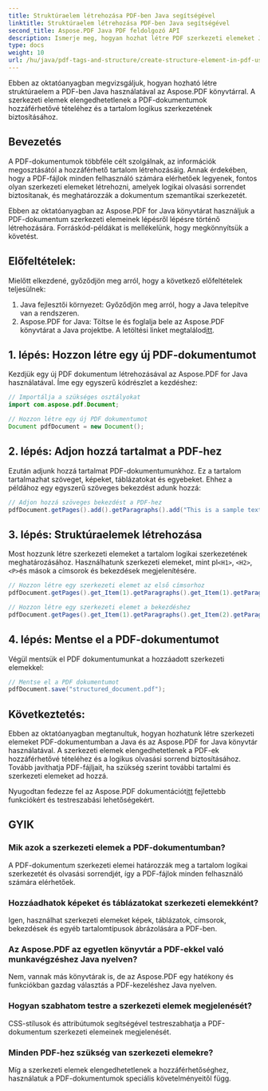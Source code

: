 ```yaml
---
title: Struktúraelem létrehozása PDF-ben Java segítségével
linktitle: Struktúraelem létrehozása PDF-ben Java segítségével
second_title: Aspose.PDF Java PDF feldolgozó API
description: Ismerje meg, hogyan hozhat létre PDF szerkezeti elemeket Java nyelven az Aspose.PDF segítségével. Javítsa a PDF hozzáférhetőségét és a logikai tartalomáramlást.
type: docs
weight: 10
url: /hu/java/pdf-tags-and-structure/create-structure-element-in-pdf-using-java/
---
```

Ebben az oktatóanyagban megvizsgáljuk, hogyan hozható létre struktúraelem a PDF-ben Java használatával az Aspose.PDF könyvtárral. A szerkezeti elemek elengedhetetlenek a PDF-dokumentumok hozzáférhetővé tételéhez és a tartalom logikus szerkezetének biztosításához.

## Bevezetés

A PDF-dokumentumok többféle célt szolgálnak, az információk megosztásától a hozzáférhető tartalom létrehozásáig. Annak érdekében, hogy a PDF-fájlok minden felhasználó számára elérhetőek legyenek, fontos olyan szerkezeti elemeket létrehozni, amelyek logikai olvasási sorrendet biztosítanak, és meghatározzák a dokumentum szemantikai szerkezetét.

Ebben az oktatóanyagban az Aspose.PDF for Java könyvtárat használjuk a PDF-dokumentum szerkezeti elemeinek lépésről lépésre történő létrehozására. Forráskód-példákat is mellékelünk, hogy megkönnyítsük a követést.

## Előfeltételek:
Mielőtt elkezdené, győződjön meg arról, hogy a következő előfeltételek teljesülnek:

1. Java fejlesztői környezet: Győződjön meg arról, hogy a Java telepítve van a rendszeren.
2.  Aspose.PDF for Java: Töltse le és foglalja bele az Aspose.PDF könyvtárat a Java projektbe. A letöltési linket megtalálod[itt](https://releases.aspose.com/pdf/java/).

## 1. lépés: Hozzon létre egy új PDF-dokumentumot
Kezdjük egy új PDF dokumentum létrehozásával az Aspose.PDF for Java használatával. Íme egy egyszerű kódrészlet a kezdéshez:

```java
// Importálja a szükséges osztályokat
import com.aspose.pdf.Document;

// Hozzon létre egy új PDF dokumentumot
Document pdfDocument = new Document();
```

## 2. lépés: Adjon hozzá tartalmat a PDF-hez
Ezután adjunk hozzá tartalmat PDF-dokumentumunkhoz. Ez a tartalom tartalmazhat szöveget, képeket, táblázatokat és egyebeket. Ehhez a példához egy egyszerű szöveges bekezdést adunk hozzá:

```java
// Adjon hozzá szöveges bekezdést a PDF-hez
pdfDocument.getPages().add().getParagraphs().add("This is a sample text paragraph.");
```

## 3. lépés: Struktúraelemek létrehozása
 Most hozzunk létre szerkezeti elemeket a tartalom logikai szerkezetének meghatározásához. Használhatunk szerkezeti elemeket, mint pl`<H1>`, `<H2>`, `<P>`és mások a címsorok és bekezdések megjelenítésére.

```java
// Hozzon létre egy szerkezeti elemet az első címsorhoz
pdfDocument.getPages().get_Item(1).getParagraphs().get_Item(1).getParagraphInfo().setStructureElementName("H1");

// Hozzon létre egy szerkezeti elemet a bekezdéshez
pdfDocument.getPages().get_Item(1).getParagraphs().get_Item(2).getParagraphInfo().setStructureElementName("P");
```

## 4. lépés: Mentse el a PDF-dokumentumot
Végül mentsük el PDF dokumentumunkat a hozzáadott szerkezeti elemekkel:

```java
// Mentse el a PDF dokumentumot
pdfDocument.save("structured_document.pdf");
```

## Következtetés:
Ebben az oktatóanyagban megtanultuk, hogyan hozhatunk létre szerkezeti elemeket PDF-dokumentumban a Java és az Aspose.PDF for Java könyvtár használatával. A szerkezeti elemek elengedhetetlenek a PDF-ek hozzáférhetővé tételéhez és a logikus olvasási sorrend biztosításához. Tovább javíthatja PDF-fájljait, ha szükség szerint további tartalmi és szerkezeti elemeket ad hozzá.

Nyugodtan fedezze fel az Aspose.PDF dokumentációt[itt](https://reference.aspose.com/pdf/java/) fejlettebb funkciókért és testreszabási lehetőségekért.

## GYIK

### Mik azok a szerkezeti elemek a PDF-dokumentumban?

A PDF-dokumentum szerkezeti elemei határozzák meg a tartalom logikai szerkezetét és olvasási sorrendjét, így a PDF-fájlok minden felhasználó számára elérhetőek.

### Hozzáadhatok képeket és táblázatokat szerkezeti elemekként?

Igen, használhat szerkezeti elemeket képek, táblázatok, címsorok, bekezdések és egyéb tartalomtípusok ábrázolására a PDF-ben.

### Az Aspose.PDF az egyetlen könyvtár a PDF-ekkel való munkavégzéshez Java nyelven?

Nem, vannak más könyvtárak is, de az Aspose.PDF egy hatékony és funkciókban gazdag választás a PDF-kezeléshez Java nyelven.

### Hogyan szabhatom testre a szerkezeti elemek megjelenését?

CSS-stílusok és attribútumok segítségével testreszabhatja a PDF-dokumentum szerkezeti elemeinek megjelenését.

### Minden PDF-hez szükség van szerkezeti elemekre?

Míg a szerkezeti elemek elengedhetetlenek a hozzáférhetőséghez, használatuk a PDF-dokumentumok speciális követelményeitől függ.